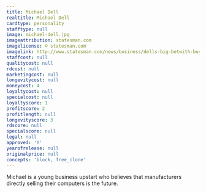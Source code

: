 ```yaml
---
title: Michael Dell
realtitle: Michael Dell
cardtype: personality
stafftype: null
image: michael-dell.jpg
imageattribution: statesman.com
imagelicense: © statesman.com
imagelink: http://www.statesman.com/news/business/dells-big-betwith-buyout-plan-founder-of-computer-/nWKym/
staffcost: null
qualitycost: null
rdcost: null
marketingcost: null
longevitycost: null
moneycost: 4
loyaltycost: null
specialcost: null
loyaltyscore: 1
profitscore: 2
profitlength: null
longevityscore: 3
rdscore: null
specialscore: null
legal: null
approved: 'Y'
yearofrelease: null
originalprice: null
concepts: 'block, free_clone'
---
```


Michael is a young business upstart who believes that manufacturers directly selling their computers is the future.

